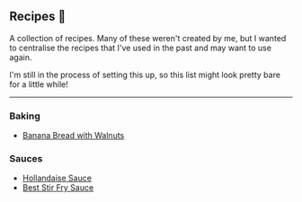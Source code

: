## Recipes 🥘

A collection of recipes. Many of these weren't created by me, but I wanted to centralise the recipes that I've used in the past and may want to use again.

I'm still in the process of setting this up, so this list might look pretty bare for a little while!

---

### Baking

- [Banana Bread with Walnuts](recipes/banana-bread)

### Sauces

- [Hollandaise Sauce](recipes/hollandaise-sauce)
- [Best Stir Fry Sauce](recipes/best-stir-fry-sauce)
